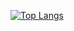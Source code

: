 [![Top Langs](https://github-readme-stats.vercel.app/api/top-langs/?username=tosssssy&layout=compact
)](https://github.com/anuraghazra/github-readme-stats)
